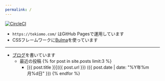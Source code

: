```yaml
---
permalink: /
---
```


[![CircleCI](https://circleci.com/gh/tekiomo/tekiomo.github.io.svg?style=svg)](https://circleci.com/gh/tekiomo/tekiomo.github.io)

* `https://tekiomo.com/` はGitHub Pagesで運用しています
* CSSフレームワークに[Bulma](http://bulma.io/)を使っています

----

* [ブログ](/blog/)を書いています
  * 最近の投稿
{% for post in site.posts limit:3 %}
    * [{{ post.title }}]({{ post.url }}) ({{ post.date | date: "%Y年%m月%d日" }})
{% endfor %}
